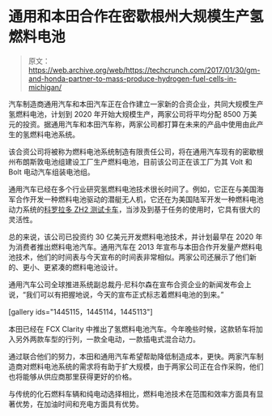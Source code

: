 # 通用和本田合作在密歇根州大规模生产氢燃料电池

> 原文：<https://web.archive.org/web/https://techcrunch.com/2017/01/30/gm-and-honda-partner-to-mass-produce-hydrogen-fuel-cells-in-michigan/>

汽车制造商通用汽车和本田汽车正在合作建立一家新的合资企业，共同大规模生产氢燃料电池，计划到 2020 年开始大规模生产，两家公司将平均分配 8500 万美元的投资。据通用汽车和本田汽车称，两家公司都打算在未来的产品中使用由此产生的氢燃料电池系统。

该合资公司将被称为燃料电池系统制造有限责任公司，将在通用汽车现有的密歇根州布朗斯敦电池组建设工厂生产燃料电池，目前该公司正在该工厂为其 Volt 和 Bolt 电动汽车组装电池组。

通用汽车已经在多个行业研究氢燃料电池技术很长时间了。例如，它正在与美国海军合作开发一种燃料电池驱动的潜艇无人机，它还在为美国陆军开发一种燃料电池动力系统的[科罗拉多 ZH2 测试卡车](https://web.archive.org/web/20230314045928/https://techcrunch.com/2016/10/03/chrevolets-colorado-zh2-fuel-cell-army-test-truck-is-made-for-modular-power/)，当涉及到基于任务的使用时，它具有很大的灵活性。

总的来说，该公司已投资约 30 亿美元开发燃料电池技术，并计划最早在 2020 年为消费者推出燃料电池汽车。通用汽车在 2013 年宣布与本田合作开发量产燃料电池技术，他们的时间表与今天宣布的时间表非常相似。两家公司还展示了他们新的、更小、更紧凑的燃料电池设计。

通用汽车公司全球推进系统副总裁丹·尼科尔森在宣布合资企业的新闻发布会上说，“我们可以有把握地说，今天的宣布正式标志着燃料电池的到来。”

[gallery ids="1445115，1445114，1445113"]

本田已经在 FCX Clarity 中推出了氢燃料电池汽车。今年晚些时候，这款轿车将加入另外两款车型的行列，一款全电动，一款插电式混合动力。

通过联合他们的努力，本田和通用汽车希望帮助降低制造成本，更快。两家汽车制造商对燃料电池系统的需求将有助于扩大规模，由于两家公司正在合作采购，他们也将能够从供应商那里获得更好的价格。

与传统的化石燃料车辆和纯电动选择相比，燃料电池技术在范围和效率方面具有显著优势，在加油时间和充电方面具有优势。